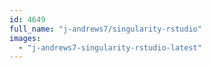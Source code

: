 ```yaml
---
id: 4649
full_name: "j-andrews7/singularity-rstudio"
images: 
  - "j-andrews7-singularity-rstudio-latest"
---
```

